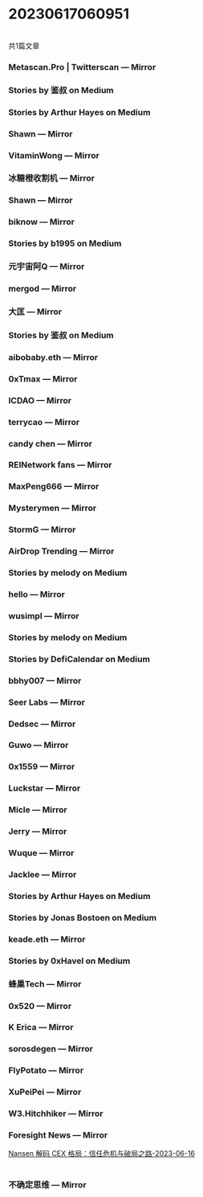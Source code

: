 <h1>20230617060951</h1><br/>共1篇文章


###  Metascan.Pro | Twitterscan — Mirror











###  Stories by 鉴叔 on Medium









###  Stories by Arthur Hayes on Medium







###  Shawn — Mirror







###  VitaminWong — Mirror







###  冰糖橙收割机 — Mirror











###  Shawn — Mirror













###  biknow — Mirror







###  Stories by b1995 on Medium















###  元宇宙阿Q — Mirror













###  mergod — Mirror













###  大匡 — Mirror







###  Stories by 鉴叔 on Medium











###  aibobaby.eth — Mirror













###  0xTmax — Mirror









###  ICDAO — Mirror







###  terrycao — Mirror

















###  candy chen — Mirror

















###  REINetwork fans — Mirror

















###  MaxPeng666 — Mirror











###  Mysterymen — Mirror













###  StormG — Mirror











###  AirDrop Trending — Mirror









###  Stories by melody on Medium













###  hello — Mirror











###  wusimpl — Mirror









###  Stories by melody on Medium







###  Stories by DefiCalendar on Medium















###  bbhy007 — Mirror











###  Seer Labs — Mirror

















###  Dedsec — Mirror











###  Guwo — Mirror











###  0x1559 — Mirror















###  Luckstar — Mirror













###  Micle — Mirror

















###  Jerry — Mirror







###  Wuque — Mirror













###  Jacklee — Mirror











###  Stories by Arthur Hayes on Medium









###  Stories by Jonas Bostoen on Medium







###  keade.eth — Mirror









###  Stories by 0xHavel on Medium









###  蜂巢Tech — Mirror













###  0x520 — Mirror









###  K Erica — Mirror













###  sorosdegen — Mirror













###  FlyPotato — Mirror











###  XuPeiPei — Mirror



















###  W3.Hitchhiker — Mirror







###  Foresight News — Mirror

<a target=_blank rel=nofollow href="https://mirror.xyz/foresightnews.eth/5_VOTIe85DWr_P9ErNFIP8HynyW9FQ5D1PDW3G6Frqw" >Nansen 解码 CEX 格局：信任危机与破局之路-2023-06-16</a><br/><br/>







###  不确定思维 — Mirror











